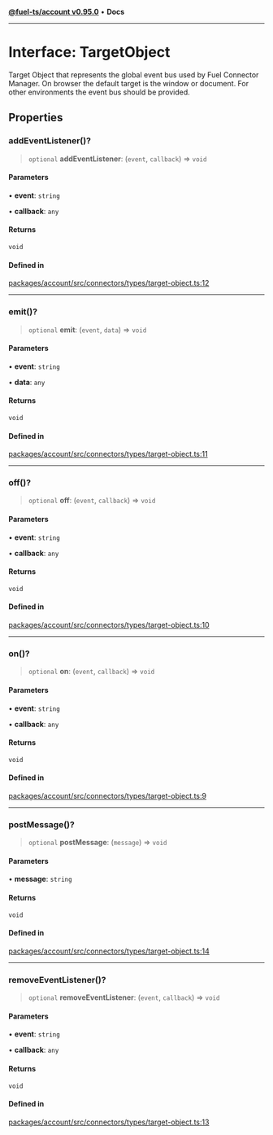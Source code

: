[**@fuel-ts/account v0.95.0**](../index.md) • **Docs**

***

# Interface: TargetObject

Target Object that represents the global event bus used by Fuel Connector Manager.
On browser the default target is the window or document. For other environments
the event bus should be provided.

## Properties

### addEventListener()?

> `optional` **addEventListener**: (`event`, `callback`) => `void`

#### Parameters

• **event**: `string`

• **callback**: `any`

#### Returns

`void`

#### Defined in

[packages/account/src/connectors/types/target-object.ts:12](https://github.com/FuelLabs/fuels-ts/blob/520f93c51eb523e7de0fb66083fca60997ac2db5/packages/account/src/connectors/types/target-object.ts#L12)

***

### emit()?

> `optional` **emit**: (`event`, `data`) => `void`

#### Parameters

• **event**: `string`

• **data**: `any`

#### Returns

`void`

#### Defined in

[packages/account/src/connectors/types/target-object.ts:11](https://github.com/FuelLabs/fuels-ts/blob/520f93c51eb523e7de0fb66083fca60997ac2db5/packages/account/src/connectors/types/target-object.ts#L11)

***

### off()?

> `optional` **off**: (`event`, `callback`) => `void`

#### Parameters

• **event**: `string`

• **callback**: `any`

#### Returns

`void`

#### Defined in

[packages/account/src/connectors/types/target-object.ts:10](https://github.com/FuelLabs/fuels-ts/blob/520f93c51eb523e7de0fb66083fca60997ac2db5/packages/account/src/connectors/types/target-object.ts#L10)

***

### on()?

> `optional` **on**: (`event`, `callback`) => `void`

#### Parameters

• **event**: `string`

• **callback**: `any`

#### Returns

`void`

#### Defined in

[packages/account/src/connectors/types/target-object.ts:9](https://github.com/FuelLabs/fuels-ts/blob/520f93c51eb523e7de0fb66083fca60997ac2db5/packages/account/src/connectors/types/target-object.ts#L9)

***

### postMessage()?

> `optional` **postMessage**: (`message`) => `void`

#### Parameters

• **message**: `string`

#### Returns

`void`

#### Defined in

[packages/account/src/connectors/types/target-object.ts:14](https://github.com/FuelLabs/fuels-ts/blob/520f93c51eb523e7de0fb66083fca60997ac2db5/packages/account/src/connectors/types/target-object.ts#L14)

***

### removeEventListener()?

> `optional` **removeEventListener**: (`event`, `callback`) => `void`

#### Parameters

• **event**: `string`

• **callback**: `any`

#### Returns

`void`

#### Defined in

[packages/account/src/connectors/types/target-object.ts:13](https://github.com/FuelLabs/fuels-ts/blob/520f93c51eb523e7de0fb66083fca60997ac2db5/packages/account/src/connectors/types/target-object.ts#L13)
